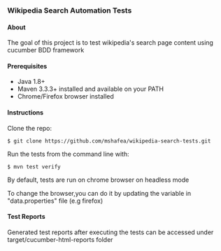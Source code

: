 ### Wikipedia Search Automation Tests


#### ****About****

The goal of this project is to test wikipedia's search page content using cucumber BDD framework

#### **Prerequisites**

- Java 1.8+
- Maven 3.3.3+ installed and available on your PATH 
- Chrome/Firefox browser installed

#### **Instructions**

Clone the repo:

`$ git clone https://github.com/mshafea/wikipedia-search-tests.git`

Run the tests from the command line with:

`$ mvn test verify`

By default, tests are run on chrome browser on headless mode

To change the browser,you can do it by updating the variable in "data.properties" file (e.g firefox) 

#### **Test Reports**

Generated test reports after executing the tests can be accessed under target/cucumber-html-reports folder